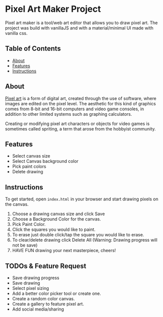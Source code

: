 # Pixel Art Maker Project


Pixel art maker is a tool/web art editor that allows you to draw pixel art. The project was build with vanillaJS and with a material/minimal UI made with vanilla css.

## Table of Contents

* [About](#About)
* [Features](#Features)
* [Instructions](#instructions)

## About

[Pixel art](https://en.wikipedia.org/wiki/Pixel_art) is a form of digital art, created through the use of software, where images are edited on the pixel level. The aesthetic for this kind of graphics comes from 8-bit and 16-bit computers and video game consoles, in addition to other limited systems such as graphing calculators.

Creating or modifying pixel art characters or objects for video games is sometimes called spriting, a term that arose from the hobbyist community.

## Features

- Select canvas size
- Select Canvas background color
- Pick paint colors
- Delete drawing


## Instructions

To get started, open `index.html` in your browser and start drawing pixels on the canvas.
  1. Choose a drawing canvas size and click Save
  2. Choose a Background Color for the canvas.
  3. Pick Paint Color.
  4. Click the squares you would
  like to paint.
  5. To erase just double click/tap the square you would like to erase.
  6. To clear/delete drawing click Delete All (Warning: Drawing progress will not be save)
  7. HAVE
  FUN drawing your next masterpiece, cheers!

## TODOs & Feature Request
  - Save drawing progress
  - Save drawing
  - Select pixel sizing
  - Add a better color picker tool or create one.
  - Create a random color canvas.
  - Create a gallery to feature pixel art.
  - Add social media/sharing
